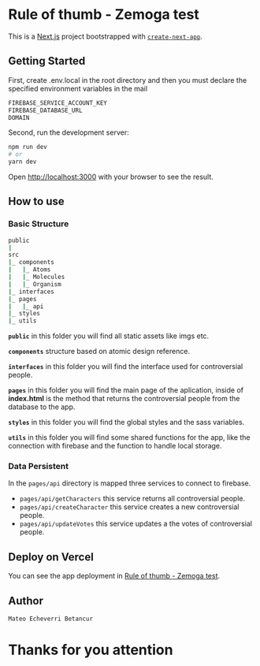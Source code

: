 # Rule of thumb - Zemoga test

This is a [Next.js](https://nextjs.org/) project bootstrapped with [`create-next-app`](https://github.com/vercel/next.js/tree/canary/packages/create-next-app).

## Getting Started

First, create .env.local in the root directory and then you must declare the specified environment variables in the mail

```bash
FIREBASE_SERVICE_ACCOUNT_KEY
FIREBASE_DATABASE_URL
DOMAIN
```

Second, run the development server:

```bash
npm run dev
# or
yarn dev
```

Open [http://localhost:3000](http://localhost:3000) with your browser to see the result.

## How to use

### Basic Structure

```bash
public
|
src
|_ components
|   |_ Atoms
|   |_ Molecules
|   |_ Organism
|_ interfaces
|_ pages
|   |_ api
|_ styles
|_ utils
```

**`public`** in this folder you will find all static assets like imgs etc.

**`components`** structure based on atomic design reference.

**`interfaces`** in this folder you will find the interface used for controversial people.

**`pages`** in this folder you will find the main page of the aplication, inside of **index.html** is the method that returns the controversial people from the database to the app.

**`styles`** in this folder you will find the global styles and the sass variables.

**`utils`** in this folder you will find some shared functions for the app, like the connection with firebase and the function to handle local storage.

### Data Persistent

In the `pages/api` directory is mapped three services to connect to firebase.

- `pages/api/getCharacters` this service returns all controversial people.
- `pages/api/createCharacter` this service creates a new controversial people.
- `pages/api/updateVotes` this service updates a the votes of controversial people.

## Deploy on Vercel

You can see the app deployment in [Rule of thumb - Zemoga test](https://rule-of-thumb-zemoga.vercel.app/).

## Author
`Mateo Echeverri Betancur`
# Thanks for you attention
